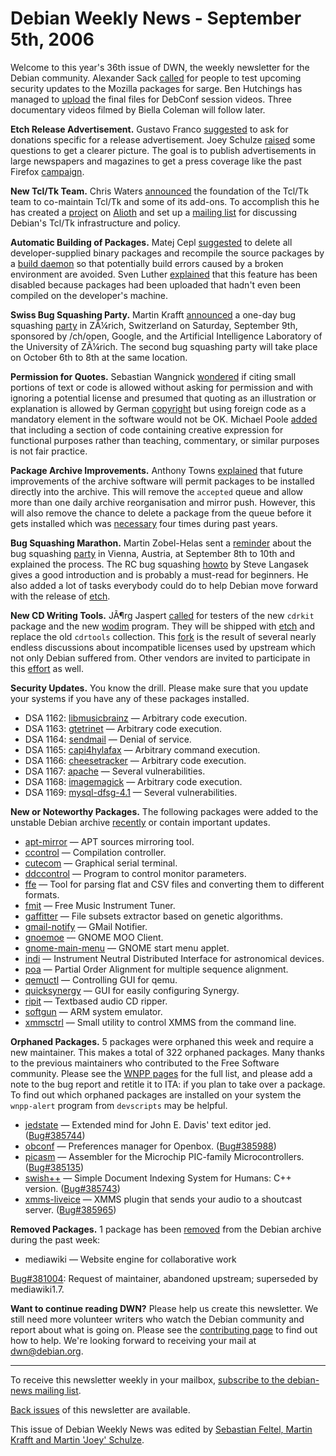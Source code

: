 
Debian Weekly News - September 5th, 2006
========================================


Welcome to this year's 36th issue of DWN, the weekly newsletter for the
Debian community. Alexander Sack [called](https://lists.debian.org/debian-devel/2006/08/msg00286.html)
for people to test upcoming security updates to the Mozilla packages for
sarge. Ben Hutchings has managed to [upload](http://womble2.livejournal.com/57100.html) the final files
for DebConf session videos. Three documentary videos filmed by Biella Coleman
will follow later.


**Etch Release Advertisement.** Gustavo Franco [suggested](https://lists.debian.org/debian-publicity/2006/07/msg00049.html)
to ask for donations specific for a release advertisement. Joey Schulze [raised](https://lists.debian.org/debian-publicity/2006/08/msg00092.html)
some questions to get a clearer picture. The goal is to publish
advertisements in large newspapers and magazines to get a press coverage like
the past Firefox [campaign](http://www.spreadfirefox.com/node/4611).


**New Tcl/Tk Team.** Chris Waters [announced](https://lists.debian.org/debian-devel-announce/2006/08/msg00016.html) the foundation of the Tcl/Tk team to co-maintain Tcl/Tk and some
of its add-ons. To accomplish this he has created a [project](https://alioth.debian.org/projects/pkg-tcltk/) on [Alioth](https://alioth.debian.org/) and set up a [mailing
list](https://lists.alioth.debian.org/mailman/listinfo/pkg-tcltk-devel) for discussing Debian's Tcl/Tk infrastructure and policy.


**Automatic Building of Packages.** Matej Cepl [suggested](https://lists.debian.org/debian-project/2006/08/msg00301.html)
to delete all developer-supplied binary packages and recompile the source
packages by a [build daemon](https://www.debian.org/devel/buildd/) so that
potentially build errors caused by a broken environment are avoided. Sven
Luther [explained](https://lists.debian.org/debian-project/2006/08/msg00305.html) that this feature has been disabled because packages had been
uploaded that hadn't even been compiled on the developer's machine.


**Swiss Bug Squashing Party.** Martin Krafft [announced](https://lists.debian.org/debian-devel-announce/2006/09/msg00001.html) a one-day bug squashing [party](https://wiki.debian.org/BSP/ch/Marathon) in
ZÃ¼rich, Switzerland on Saturday, September 9th, sponsored by
/ch/open, Google, and the Artificial Intelligence Laboratory of
the University of ZÃ¼rich. The second bug squashing party will take place on
October 6th to 8th at the same location.


**Permission for Quotes.** Sebastian Wangnick [wondered](https://lists.debian.org/debian-legal/2006/09/msg00001.html)
if citing small portions of text or code is allowed without asking for
permission and with ignoring a potential license and presumed that quoting as
an illustration or explanation is allowed by German [copyright](http://www.sakowski.de/skripte/urheber2.html) but using
foreign code as a mandatory element in the software would not be OK.
Michael Poole [added](https://lists.debian.org/debian-legal/2006/09/msg00003.html)
that including a section of code containing creative expression for functional
purposes rather than teaching, commentary, or similar purposes is not fair
practice.


**Package Archive Improvements.** Anthony Towns [explained](https://lists.debian.org/debian-devel/2006/08/msg00413.html)
that future improvements of the archive software will permit packages to be
installed directly into the archive. This will remove the `accepted`
queue and allow more than one daily archive reorganisation and mirror push.
However, this will also remove the chance to delete a package from the queue
before it gets installed which was [necessary](https://lists.debian.org/debian-devel/2006/08/msg00425.html)
four times during past years.


**Bug Squashing Marathon.** Martin Zobel-Helas sent a [reminder](https://lists.debian.org/debian-devel-announce/2006/09/msg00003.html) about the bug squashing [party](https://wiki.debian.org/BSPMarathon) in Vienna, Austria, at
September 8th to 10th and explained the process. The RC bug squashing [howto](https://people.debian.org/~vorlon/rc-bugsquashing.html) by
Steve Langasek gives a good introduction and is probably a must-read for
beginners. He also added a lot of tasks everybody could do to help Debian
move forward with the release of [etch](https://www.debian.org/releases/etch/).


**New CD Writing Tools.** JÃ¶rg Jaspert [called](https://lists.debian.org/debian-devel-announce/2006/09/msg00002.html) for testers of the new `cdrkit` package and the new [wodim](https://packages.debian.org/wodim) program. They will be
shipped with [etch](https://www.debian.org/releases/etch/) and replace the old
`cdrtools` collection. This [fork](https://anonscm.debian.org/viewvc/debburn) is the result of several
nearly endless discussions about incompatible licenses used by upstream which not
only Debian suffered from. Other vendors are invited to participate in this
[effort](https://anonscm.debian.org/viewvc/debburn) as well.


**Security Updates.** You know the drill. Please make sure
that you update your systems if you have any of these packages installed.


* DSA 1162: [libmusicbrainz](https://www.debian.org/security/2006/dsa-1162) —
 Arbitrary code execution.
* DSA 1163: [gtetrinet](https://www.debian.org/security/2006/dsa-1163) —
 Arbitrary code execution.
* DSA 1164: [sendmail](https://www.debian.org/security/2006/dsa-1164) —
 Denial of service.
* DSA 1165: [capi4hylafax](https://www.debian.org/security/2006/dsa-1165) —
 Arbitrary command execution.
* DSA 1166: [cheesetracker](https://www.debian.org/security/2006/dsa-1166) —
 Arbitrary code execution.
* DSA 1167: [apache](https://www.debian.org/security/2006/dsa-1167) —
 Several vulnerabilities.
* DSA 1168: [imagemagick](https://www.debian.org/security/2006/dsa-1168) —
 Arbitrary code execution.
* DSA 1169: [mysql-dfsg-4.1](https://www.debian.org/security/2006/dsa-1169) —
 Several vulnerabilities.


**New or Noteworthy Packages.** The following packages were
added to the unstable Debian archive [recently](https://packages.debian.org/unstable/newpkg_main) or contain
important updates.


* [apt-mirror](https://packages.debian.org/unstable/net/apt-mirror)
 — APT sources mirroring tool.
* [ccontrol](https://packages.debian.org/unstable/devel/ccontrol)
 — Compilation controller.
* [cutecom](https://packages.debian.org/unstable/comm/cutecom)
 — Graphical serial terminal.
* [ddccontrol](https://packages.debian.org/unstable/utils/ddccontrol)
 — Program to control monitor parameters.
* [ffe](https://packages.debian.org/unstable/text/ffe)
 — Tool for parsing flat and CSV files and converting them to different formats.
* [fmit](https://packages.debian.org/unstable/sound/fmit)
 — Free Music Instrument Tuner.
* [gaffitter](https://packages.debian.org/unstable/utils/gaffitter)
 — File subsets extractor based on genetic algorithms.
* [gmail-notify](https://packages.debian.org/unstable/mail/gmail-notify)
 — GMail Notifier.
* [gnoemoe](https://packages.debian.org/unstable/gnome/gnoemoe)
 — GNOME MOO Client.
* [gnome-main-menu](https://packages.debian.org/unstable/gnome/gnome-main-menu)
 — GNOME start menu applet.
* [indi](https://packages.debian.org/unstable/science/indi)
 — Instrument Neutral Distributed Interface for astronomical devices.
* [poa](https://packages.debian.org/unstable/science/poa)
 — Partial Order Alignment for multiple sequence alignment.
* [qemuctl](https://packages.debian.org/unstable/misc/qemuctl)
 — Controlling GUI for qemu.
* [quicksynergy](https://packages.debian.org/unstable/net/quicksynergy)
 — GUI for easily configuring Synergy.
* [ripit](https://packages.debian.org/unstable/sound/ripit)
 — Textbased audio CD ripper.
* [softgun](https://packages.debian.org/unstable/misc/softgun)
 — ARM system emulator.
* [xmmsctrl](https://packages.debian.org/unstable/sound/xmmsctrl)
 — Small utility to control XMMS from the command line.


**Orphaned Packages.** 5 packages were orphaned this week and
require a new maintainer. This makes a total of 322 orphaned packages. Many
thanks to the previous maintainers who contributed to the Free Software
community. Please see the [WNPP pages](https://www.debian.org/devel/wnpp/) for
the full list, and please add a note to the bug report and retitle it to ITA:
if you plan to take over a package. To find out which orphaned packages are
installed on your system the `wnpp-alert` program from `devscripts` may be helpful.


* [jedstate](https://packages.debian.org/unstable/editors/jedstate)
 — Extended mind for John E. Davis' text editor jed.
 ([Bug#385744](https://bugs.debian.org/385744))
* [obconf](https://packages.debian.org/unstable/x11/obconf)
 — Preferences manager for Openbox.
 ([Bug#385988](https://bugs.debian.org/385988))
* [picasm](https://packages.debian.org/unstable/otherosfs/picasm)
 — Assembler for the Microchip PIC-family Microcontrollers.
 ([Bug#385135](https://bugs.debian.org/385135))
* [swish++](https://packages.debian.org/unstable/web/swish++)
 — Simple Document Indexing System for Humans: C++ version.
 ([Bug#385743](https://bugs.debian.org/385743))
* [xmms-liveice](https://packages.debian.org/unstable/sound/xmms-liveice)
 — XMMS plugin that sends your audio to a shoutcast server.
 ([Bug#385965](https://bugs.debian.org/385965))


**Removed Packages.** 1 package has been [removed](https://ftp-master.debian.org/removals.txt) from the Debian
archive during the past week:


* mediawiki — Website engine for collaborative work
   
[Bug#381004](https://bugs.debian.org/381004):
 Request of maintainer, abandoned upstream; superseded by mediawiki1.7.


**Want to continue reading DWN?** Please help us create this
newsletter. We still need more volunteer writers who watch the Debian
community and report about what is going on. Please see the [contributing page](https://www.debian.org/News/weekly/contributing) to find out how
to help. We're looking forward to receiving your mail at [dwn@debian.org](mailto:dwn@debian.org).




---



 To receive this newsletter weekly in your mailbox, [subscribe to the debian-news mailing list](https://lists.debian.org/debian-news/).



[Back issues](https://www.debian.org/News/weekly/) of this newsletter are available.



This issue of Debian Weekly News was edited by [Sebastian Feltel, Martin Krafft and Martin 'Joey' Schulze](mailto:dwn@debian.org).




